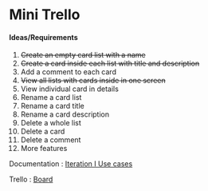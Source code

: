 # Mini Trello

#### Ideas/Requirements
 
1. ~~Create an empty card list with a name~~
2. ~~Create a card inside each list with title and description~~
3. Add a comment to each card
4. ~~View all lists with cards inside in one screen~~
5. View individual card in details
6. Rename a card list
7. Rename a card title
8. Rename a card description
9. Delete a whole list
10. Delete a card
11. Delete a comment
12. More features

Documentation : [Iteration I Use cases](https://docs.google.com/document/d/1qrCLtmChAyLtGIhDpbVRUgp1Y_KGdQ8vIrrrB4UaicY/edit?usp=sharing)

Trello : [Board](https://trello.com/b/kBGDVxGM/mini-trello)
